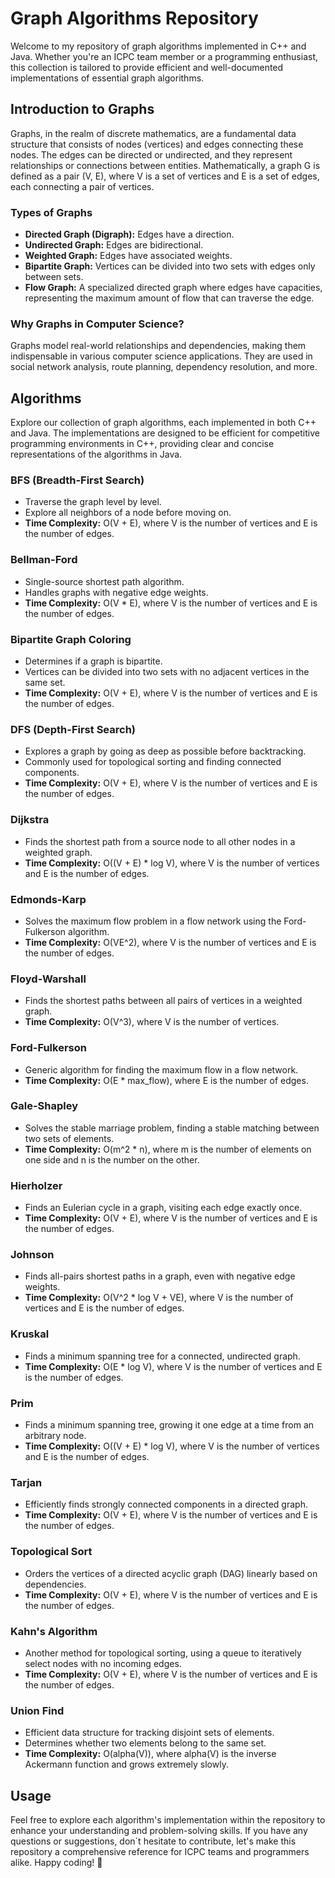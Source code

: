 # Graph Algorithms Repository

Welcome to my repository of graph algorithms implemented in C++ and Java. Whether you're an ICPC team member or a programming enthusiast, this collection is tailored to provide efficient and well-documented implementations of essential graph algorithms.

## Introduction to Graphs

Graphs, in the realm of discrete mathematics, are a fundamental data structure that consists of nodes (vertices) and edges connecting these nodes. The edges can be directed or undirected, and they represent relationships or connections between entities. Mathematically, a graph G is defined as a pair (V, E), where V is a set of vertices and E is a set of edges, each connecting a pair of vertices.

### Types of Graphs

- **Directed Graph (Digraph):** Edges have a direction.
- **Undirected Graph:** Edges are bidirectional.
- **Weighted Graph:** Edges have associated weights.
- **Bipartite Graph:** Vertices can be divided into two sets with edges only between sets.
- **Flow Graph:** A specialized directed graph where edges have capacities, representing the maximum amount of flow that can traverse the edge.

### Why Graphs in Computer Science?
Graphs model real-world relationships and dependencies, making them indispensable in various computer science applications. They are used in social network analysis, route planning, dependency resolution, and more.

## Algorithms

Explore our collection of graph algorithms, each implemented in both C++ and Java. The implementations are designed to be efficient for competitive programming environments in C++, providing clear and concise representations of the algorithms in Java.

### BFS (Breadth-First Search)
- Traverse the graph level by level.
- Explore all neighbors of a node before moving on.
- **Time Complexity:** O(V + E), where V is the number of vertices and E is the number of edges.

### Bellman-Ford
- Single-source shortest path algorithm.
- Handles graphs with negative edge weights.
- **Time Complexity:** O(V * E), where V is the number of vertices and E is the number of edges.

### Bipartite Graph Coloring
- Determines if a graph is bipartite.
- Vertices can be divided into two sets with no adjacent vertices in the same set.
- **Time Complexity:** O(V + E), where V is the number of vertices and E is the number of edges.

### DFS (Depth-First Search)
- Explores a graph by going as deep as possible before backtracking.
- Commonly used for topological sorting and finding connected components.
- **Time Complexity:** O(V + E), where V is the number of vertices and E is the number of edges.

### Dijkstra
- Finds the shortest path from a source node to all other nodes in a weighted graph.
- **Time Complexity:** O((V + E) * log V), where V is the number of vertices and E is the number of edges.

### Edmonds-Karp
- Solves the maximum flow problem in a flow network using the Ford-Fulkerson algorithm.
- **Time Complexity:** O(VE^2), where V is the number of vertices and E is the number of edges.

### Floyd-Warshall
- Finds the shortest paths between all pairs of vertices in a weighted graph.
- **Time Complexity:** O(V^3), where V is the number of vertices.

### Ford-Fulkerson
- Generic algorithm for finding the maximum flow in a flow network.
- **Time Complexity:** O(E * max_flow), where E is the number of edges.

### Gale-Shapley
- Solves the stable marriage problem, finding a stable matching between two sets of elements.
- **Time Complexity:** O(m^2 * n), where m is the number of elements on one side and n is the number on the other.

### Hierholzer
- Finds an Eulerian cycle in a graph, visiting each edge exactly once.
- **Time Complexity:** O(V + E), where V is the number of vertices and E is the number of edges.

### Johnson
- Finds all-pairs shortest paths in a graph, even with negative edge weights.
- **Time Complexity:** O(V^2 * log V + VE), where V is the number of vertices and E is the number of edges.

### Kruskal
- Finds a minimum spanning tree for a connected, undirected graph.
- **Time Complexity:** O(E * log V), where V is the number of vertices and E is the number of edges.

### Prim
- Finds a minimum spanning tree, growing it one edge at a time from an arbitrary node.
- **Time Complexity:** O((V + E) * log V), where V is the number of vertices and E is the number of edges.

### Tarjan
- Efficiently finds strongly connected components in a directed graph.
- **Time Complexity:** O(V + E), where V is the number of vertices and E is the number of edges.

### Topological Sort
- Orders the vertices of a directed acyclic graph (DAG) linearly based on dependencies.
- **Time Complexity:** O(V + E), where V is the number of vertices and E is the number of edges.

### Kahn's Algorithm
- Another method for topological sorting, using a queue to iteratively select nodes with no incoming edges.
- **Time Complexity:** O(V + E), where V is the number of vertices and E is the number of edges.

### Union Find
- Efficient data structure for tracking disjoint sets of elements.
- Determines whether two elements belong to the same set.
- **Time Complexity:** O(alpha(V)), where alpha(V) is the inverse Ackermann function and grows extremely slowly.

## Usage

Feel free to explore each algorithm's implementation within the repository to enhance your understanding and problem-solving skills. If you have any questions or suggestions, don´t hesitate to contribute, let's make this repository a comprehensive reference for ICPC teams and programmers alike. Happy coding! 🚀


